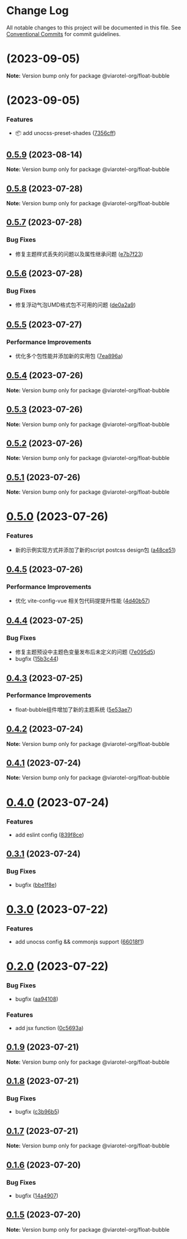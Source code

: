 # Change Log

All notable changes to this project will be documented in this file.
See [Conventional Commits](https://conventionalcommits.org) for commit guidelines.

# [](https://github.com/viarotel-org/packages/compare/v0.6.0...v0.6.1) (2023-09-05)

**Note:** Version bump only for package @viarotel-org/float-bubble





# [](https://github.com/viarotel-org/packages/compare/v0.5.11...v0.6.0) (2023-09-05)


### Features

* 📦️ add unocss-preset-shades ([7356cff](https://github.com/viarotel-org/packages/commit/7356cffb51fa5a046abb05443f003394770d4b2c))





## [0.5.9](https://github.com/viarotel-org/packages/compare/v0.5.8...v0.5.9) (2023-08-14)

**Note:** Version bump only for package @viarotel-org/float-bubble





## [0.5.8](https://github.com/viarotel-org/packages/compare/v0.5.7...v0.5.8) (2023-07-28)

**Note:** Version bump only for package @viarotel-org/float-bubble





## [0.5.7](https://github.com/viarotel-org/packages/compare/v0.5.6...v0.5.7) (2023-07-28)


### Bug Fixes

* 修复主题样式丢失的问题以及属性继承问题 ([e7b7f23](https://github.com/viarotel-org/packages/commit/e7b7f23b14064ab1e684e88562a9b37a9d687ecf))





## [0.5.6](https://github.com/viarotel-org/packages/compare/v0.5.5...v0.5.6) (2023-07-28)


### Bug Fixes

* 修复浮动气泡UMD格式包不可用的问题 ([de0a2a9](https://github.com/viarotel-org/packages/commit/de0a2a977f4dc7f4536eb2b90b83a075a3d70d51))






## [0.5.5](https://github.com/viarotel-org/packages/compare/v0.5.4...v0.5.5) (2023-07-27)


### Performance Improvements

* 优化多个包性能并添加新的实用包 ([7ea896a](https://github.com/viarotel-org/packages/commit/7ea896a62f99756cb967679319aa71daad21fc13))





## [0.5.4](https://github.com/viarotel-org/packages/compare/v0.5.3...v0.5.4) (2023-07-26)

**Note:** Version bump only for package @viarotel-org/float-bubble





## [0.5.3](https://github.com/viarotel-org/packages/compare/v0.5.2...v0.5.3) (2023-07-26)

**Note:** Version bump only for package @viarotel-org/float-bubble





## [0.5.2](https://github.com/viarotel-org/packages/compare/v0.5.1...v0.5.2) (2023-07-26)

**Note:** Version bump only for package @viarotel-org/float-bubble





## [0.5.1](https://github.com/viarotel-org/packages/compare/v0.5.0...v0.5.1) (2023-07-26)

**Note:** Version bump only for package @viarotel-org/float-bubble





# [0.5.0](https://github.com/viarotel-org/packages/compare/v0.4.5...v0.5.0) (2023-07-26)


### Features

* 新的示例实现方式并添加了新的script postcss design包 ([a48ce51](https://github.com/viarotel-org/packages/commit/a48ce51c37585244a619b2c098a1126720889861))





## [0.4.5](https://github.com/viarotel-org/packages/compare/v0.4.4...v0.4.5) (2023-07-26)


### Performance Improvements

* 优化 vite-config-vue 相关包代码提提升性能 ([4d40b57](https://github.com/viarotel-org/packages/commit/4d40b57b17be1df29c6524a0260b92c636a62862))






## [0.4.4](https://github.com/viarotel-org/packages/compare/v0.4.3...v0.4.4) (2023-07-25)


### Bug Fixes

* 修复主题预设中主题色变量发布后未定义的问题 ([7e095d5](https://github.com/viarotel-org/packages/commit/7e095d59bae4d764a794a0b33053eb18ff7ce484))
* bugfix ([15b3c44](https://github.com/viarotel-org/packages/commit/15b3c44a0621058cd4ab19ced69b7b9433185280))





## [0.4.3](https://github.com/viarotel-org/packages/compare/v0.4.2...v0.4.3) (2023-07-25)


### Performance Improvements

*  float-bubble组件增加了新的主题系统 ([5e53ae7](https://github.com/viarotel-org/packages/commit/5e53ae7c27d139439797dcd32e0a754fee301552))





## [0.4.2](https://github.com/viarotel-org/packages/compare/v0.4.1...v0.4.2) (2023-07-24)

**Note:** Version bump only for package @viarotel-org/float-bubble





## [0.4.1](https://github.com/viarotel-org/packages/compare/v0.4.0...v0.4.1) (2023-07-24)

**Note:** Version bump only for package @viarotel-org/float-bubble





# [0.4.0](https://github.com/viarotel-org/packages/compare/v0.3.1...v0.4.0) (2023-07-24)


### Features

* add eslint config ([839f8ce](https://github.com/viarotel-org/packages/commit/839f8ceb9e2443a17c300d20a3c07f359feb30f8))





## [0.3.1](https://github.com/viarotel-org/packages/compare/v0.3.0...v0.3.1) (2023-07-24)


### Bug Fixes

* bugfix ([bbe1f8e](https://github.com/viarotel-org/packages/commit/bbe1f8ed6aa5a43b785c859a97efbbdb5d20f3b0))





# [0.3.0](https://github.com/viarotel-org/packages/compare/v0.2.0...v0.3.0) (2023-07-22)


### Features

* add unocss config && commonjs support ([66018f1](https://github.com/viarotel-org/packages/commit/66018f132fc876b60dd41c31b3f9400c3e646774))






# [0.2.0](https://github.com/viarotel-org/packages/compare/v0.1.9...v0.2.0) (2023-07-22)


### Bug Fixes

* bugfix ([aa94108](https://github.com/viarotel-org/packages/commit/aa94108250a256e8f87484a1e1e0f6d8a260437b))


### Features

* add jsx function ([0c5693a](https://github.com/viarotel-org/packages/commit/0c5693a86f04001076fc1681ca4d77774caed948))





## [0.1.9](https://github.com/viarotel-org/packages/compare/v0.1.8...v0.1.9) (2023-07-21)

**Note:** Version bump only for package @viarotel-org/float-bubble





## [0.1.8](https://github.com/viarotel-org/packages/compare/v0.1.7...v0.1.8) (2023-07-21)


### Bug Fixes

* bugfix ([c3b96b5](https://github.com/viarotel-org/packages/commit/c3b96b585c8d3e78b3db6897dc64a1b073527598))





## [0.1.7](https://github.com/viarotel-org/packages/compare/v0.1.6...v0.1.7) (2023-07-21)

**Note:** Version bump only for package @viarotel-org/float-bubble






## [0.1.6](https://github.com/viarotel-org/packages/compare/v0.1.5...v0.1.6) (2023-07-20)


### Bug Fixes

* bugfix ([14a4907](https://github.com/viarotel-org/packages/commit/14a4907bba265fc4160de057b905df163e1e89ca))





## [0.1.5](https://github.com/viarotel-org/packages/compare/v0.1.4...v0.1.5) (2023-07-20)

**Note:** Version bump only for package @viarotel-org/float-bubble
